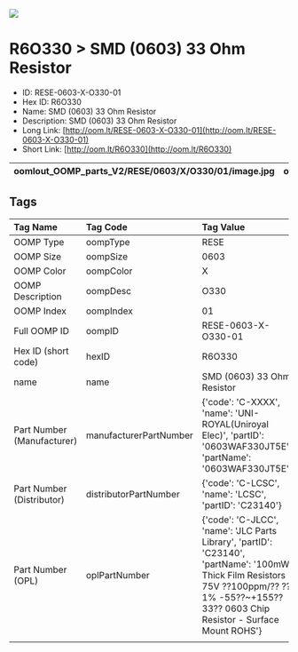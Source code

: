 


  
![][im]
# R6O330 > SMD (0603) 33 Ohm Resistor

- ID: RESE-0603-X-O330-01
- Hex ID: R6O330
- Name: SMD (0603) 33 Ohm Resistor
- Description: SMD (0603) 33 Ohm Resistor
- Long Link: [http://oom.lt/RESE-0603-X-O330-01](http://oom.lt/RESE-0603-X-O330-01)
- Short Link: [http://oom.lt/R6O330](http://oom.lt/R6O330)
  

|oomlout_OOMP_parts_V2/RESE/0603/X/O330/01/image.jpg|oomlout_OOMP_parts_V2/RESE/0603/X/O330/01/image_BOTTOM.jpg|oomlout_OOMP_parts_V2/RESE/0603/X/O330/01/image_RE.jpg||
| :---: | :---: | :---: | :---: |

## Tags
  

|Tag Name|Tag Code|Tag Value|
| :--- | :--- | :--- |
|OOMP Type|oompType|RESE|
|OOMP Size|oompSize|0603|
|OOMP Color|oompColor|X|
|OOMP Description|oompDesc|O330|
|OOMP Index|oompIndex|01|
|Full OOMP ID|oompID|RESE-0603-X-O330-01|
|Hex ID (short code)|hexID|R6O330|
|name|name|SMD (0603) 33 Ohm Resistor|
|Part Number (Manufacturer)|manufacturerPartNumber|{'code': 'C-XXXX', 'name': 'UNI-ROYAL(Uniroyal Elec)', 'partID': '0603WAF330JT5E', 'partName': '0603WAF330JT5E'}|
|Part Number (Distributor)|distributorPartNumber|{'code': 'C-LCSC', 'name': 'LCSC', 'partID': 'C23140'}|
|Part Number (OPL)|oplPartNumber|{'code': 'C-JLCC', 'name': 'JLC Parts Library', 'partID': 'C23140', 'partName': '100mW Thick Film Resistors 75V ??100ppm/?? ??1% -55??~+155?? 33?? 0603  Chip Resistor - Surface Mount ROHS'}|
||||



[im]: RESE/0603/X/O330/01/image_450.jpg
